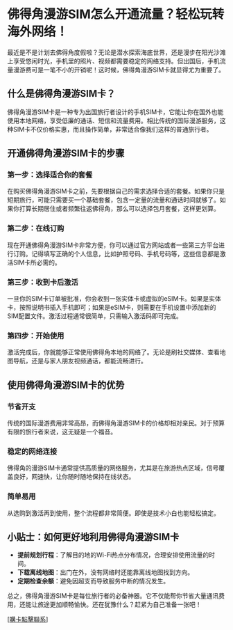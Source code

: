 # 佛得角漫游SIM怎么开通流量？轻松玩转海外网络！

最近是不是计划去佛得角度假啦？无论是潜水探索海底世界，还是漫步在阳光沙滩上享受悠闲时光，手机里的照片、视频都需要稳定的网络支持。但出国后，手机流量漫游费可是一笔不小的开销呢！这时候，佛得角漫游SIM卡就显得尤为重要了。

## 什么是佛得角漫游SIM卡？

佛得角漫游SIM卡是一种专为出国旅行者设计的手机SIM卡，它能让你在国外也能使用本地网络，享受低廉的通话、短信和流量费用。相比传统的国际漫游服务，这种SIM卡不仅价格实惠，而且操作简单，非常适合像我们这样的普通旅行者。

## 开通佛得角漫游SIM卡的步骤

### 第一步：选择适合你的套餐
在购买佛得角漫游SIM卡之前，先要根据自己的需求选择合适的套餐。如果你只是短期旅行，可能只需要买一个基础套餐，包含一定量的流量和通话时间就够了。如果你打算长期居住或者频繁往返佛得角，那么可以选择包月套餐，这样更划算。

### 第二步：在线订购
现在开通佛得角漫游SIM卡非常方便，你可以通过官方网站或者一些第三方平台进行订购。记得填写正确的个人信息，比如护照号码、手机号码等，这些信息都是激活SIM卡所必需的。

### 第三步：收到卡后激活
一旦你的SIM卡订单被批准，你会收到一张实体卡或虚拟的eSIM卡。如果是实体卡，按照说明书插入手机即可；如果是eSIM卡，则需要在手机设置中添加新的SIM配置文件。激活过程通常很简单，只需输入激活码即可完成。

### 第四步：开始使用
激活完成后，你就能够正常使用佛得角本地的网络了。无论是刷社交媒体、查看地图导航，还是与家人朋友视频通话，都能流畅进行。

## 使用佛得角漫游SIM卡的优势

### 节省开支
传统的国际漫游费用非常高昂，而佛得角漫游SIM卡的价格却相对亲民。对于预算有限的旅行者来说，这无疑是一个福音。

### 稳定的网络连接
佛得角的漫游SIM卡通常提供高质量的网络服务，尤其是在旅游热点区域，信号覆盖良好，网速快，让你随时随地保持在线状态。

### 简单易用
从选购到激活再到使用，整个流程都非常简便。即使是技术小白也能轻松搞定。

## 小贴士：如何更好地利用佛得角漫游SIM卡

- **提前规划行程**：了解目的地的Wi-Fi热点分布情况，合理安排使用流量的时间。
- **下载离线地图**：出门在外，没有网络时还能靠离线地图找到方向。
- **定期检查余额**：避免因超支而导致服务中断的情况发生。

总之，佛得角漫游SIM卡是每位旅行者的必备神器。它不仅能帮你节省大量通讯费用，还能让旅途更加顺畅愉快。还在犹豫什么？赶紧为自己准备一张吧！

[[購卡點擊聯系](https://t.me/s/esim1088)]